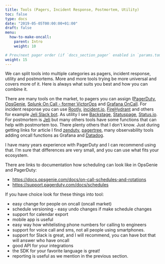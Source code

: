 ```yaml
---
title: Tools (Pagers, Incident Response, Postmortem, Utility)
toc: false
type: docs
date: "2019-05-05T00:00:00+01:00"
draft: false
menu:
  how-to-make-oncall:
    parent: Intro
    weight: 10

# Prev/next pager order (if `docs_section_pager` enabled in `params.toml`)
weight: 15
---
```


We can split tools into multiple categories as pagers, incident response, utility and postmortems. More and more tools trying be more universal and covers more of it. Here is always what suits you best and how you can combine it.

There are many tools on the market, to pagers you can assign ([PagerDuty](https://www.pagerduty.com/), [OpsGenie](https://www.atlassian.com/software/opsgenie), [Splunk On Call - former VictorOps](https://www.splunk.com/en_us/software/splunk-on-call.html) and [Grafana OnCall](https://grafana.com/products/oncall/). For incident response you can use [Rootly](https://rootly.com/), [incident.io](https://incident.io/), [FireHydrant](https://firehydrant.com/) and others for example [Jeli Slack bot](https://www.jeli.io/slack-app). As utility I see [Backstage](https://backstage.io/), [Statuspage](https://www.atlassian.com/software/statuspage), [Status.io](https://status.io/). For postmortem is [Jeli](https://www.jeli.io/) but many others tools have some functions that can help with postmortem too. There plenty others that I don't know. Just during getting links for article I find [zenduty](https://www.zenduty.com/), [pagertree](https://pagertree.com/), many observability tools adding oncall functions as Grafana and [Datadog](https://www.datadoghq.com/blog/incident-response-with-datadog/).

I have many years experience with PagerDuty and I can recommend using that. I’m sure that differences are very small, and you can use what fits your ecosystem.

There are links to documentation how scheduling can look like in OpsGenie and PagerDuty:

- <https://docs.opsgenie.com/docs/on-call-schedules-and-rotations>
- <https://support.pagerduty.com/docs/schedules>

If you have choice look for these things into tool:

- easy change for people on oncall (oncall market)
- schedule versioning - easy undo changes if make schedule changes
- support for calendar export
- mobile app is useful
- easy way how whitelisting phone numbers for calling to engineers
- support for voice call and sms, not all people using smartphones.
- support for Slack is great, and I will recommend, you can have bot that will answer who have oncall
- good API for your integrations
- the SDK for your favorite language is great!
- reporting is useful as we mention in the previous section.
